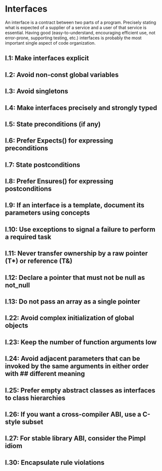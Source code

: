# Interfaces

An interface is a contract between two parts of a program. Precisely stating what is expected of a supplier of a service and a user of that service is essential. Having good (easy-to-understand, encouraging efficient use, not error-prone, supporting testing, etc.) interfaces is probably the most important single aspect of code organization.

## I.1: Make interfaces explicit


## I.2: Avoid non-const global variables
## I.3: Avoid singletons
## I.4: Make interfaces precisely and strongly typed
## I.5: State preconditions (if any)
## I.6: Prefer Expects() for expressing preconditions
## I.7: State postconditions
## I.8: Prefer Ensures() for expressing postconditions
## I.9: If an interface is a template, document its parameters using concepts
## I.10: Use exceptions to signal a failure to perform a required task
## I.11: Never transfer ownership by a raw pointer (T*) or reference (T&)
## I.12: Declare a pointer that must not be null as not_null
## I.13: Do not pass an array as a single pointer
## I.22: Avoid complex initialization of global objects
## I.23: Keep the number of function arguments low
## I.24: Avoid adjacent parameters that can be invoked by the same arguments in either order with ## different meaning
## I.25: Prefer empty abstract classes as interfaces to class hierarchies
## I.26: If you want a cross-compiler ABI, use a C-style subset
## I.27: For stable library ABI, consider the Pimpl idiom
## I.30: Encapsulate rule violations